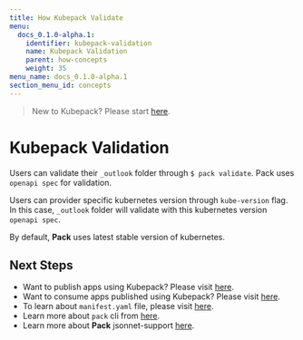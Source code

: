 ```yaml
---
title: How Kubepack Validate
menu:
  docs_0.1.0-alpha.1:
    identifier: kubepack-validation
    name: Kubepack Validation
    parent: how-concepts
    weight: 35
menu_name: docs_0.1.0-alpha.1
section_menu_id: concepts
---
```

> New to Kubepack? Please start [here](/docs/concepts/README.md).

# Kubepack Validation

Users can validate their `_outlook` folder through `$ pack validate`. 
Pack uses `openapi spec` for validation. 

Users can provider specific kubernetes version through `kube-version` flag.
 In this case, `_outlook` folder will validate with this kubernetes version `openapi spec`.
 
By default, **Pack** uses  latest stable version of kubernetes.  

## Next Steps

- Want to publish apps using Kubepack? Please visit [here](/docs/concepts/how/publisher.md).
- Want to consume apps published using Kubepack? Please visit [here](/docs/concepts/how/user.md).
- To learn about `manifest.yaml` file, please visit [here](/docs/concepts/how/manifest.md).
- Learn more about `pack` cli from [here](/docs/concepts/how/cli.md).
- Learn more about **Pack** jsonnet-support [here](/docs/concepts/how/jsonnet-support.md).
